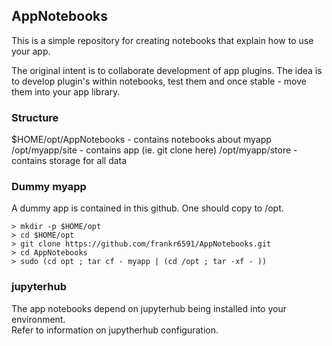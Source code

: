 ## AppNotebooks

This is a simple repository for creating notebooks that explain how to use your app. 

The original intent is to collaborate development of app plugins.    The idea is to develop plugin's within notebooks, test them and once stable - move them into your app library. 

### Structure

$HOME/opt/AppNotebooks  - contains notebooks about myapp
/opt/myapp/site         - contains app (ie. git clone here)
/opt/myapp/store        - contains storage for all data

### Dummy myapp

A dummy app is contained in this github.   One should copy to /opt.

    > mkdir -p $HOME/opt
    > cd $HOME/opt
    > git clone https://github.com/frankr6591/AppNotebooks.git
    > cd AppNotebooks
    > sudo (cd opt ; tar cf - myapp | (cd /opt ; tar -xf - ))

###  jupyterhub

The app notebooks depend on jupyterhub being installed into your environment.   
Refer to information on jupytherhub configuration. 